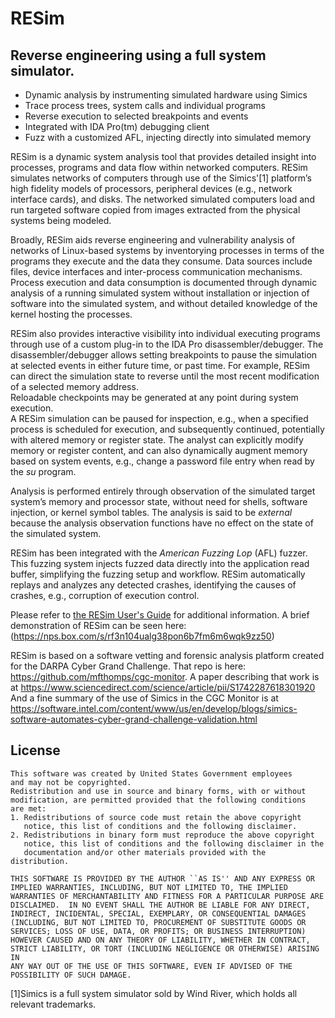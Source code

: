 # RESim
## Reverse engineering using a full system simulator.

* Dynamic analysis by instrumenting simulated hardware using Simics
* Trace process trees, system calls and individual programs
* Reverse execution to selected breakpoints and events
* Integrated with IDA Pro(tm) debugging client
* Fuzz with a customized AFL, injecting directly into simulated memory

RESim is a dynamic system analysis tool that provides detailed insight into processes, programs and data flow within networked computers.  RESim simulates networks of computers through use of the Simics'[1] 
platform’s high fidelity models of processors, peripheral devices (e.g., network interface cards), and disks.  The networked simulated computers load and run targeted software copied from images extracted from the physical systems being modeled.

Broadly, RESim aids reverse engineering and vulnerability analysis of networks of Linux-based systems by inventorying processes in terms of the programs they execute and the data they consume.  Data sources include files, device interfaces and inter-process communication mechanisms.   Process execution and data consumption is documented through dynamic analysis of a running simulated system without installation or injection of software into the simulated system, and without detailed knowledge of the kernel hosting the processes.

RESim also provides interactive visibility into individual executing programs through use of a 
custom plug-in to the IDA Pro disassembler/debugger.  The disassembler/debugger
allows setting breakpoints to pause the simulation at selected events in either future time, or past time.  For 
example, RESim can direct the simulation state to reverse until the most recent modification of a selected memory address.   
Reloadable checkpoints may be generated at any point during system execution.  
A RESim simulation can be paused for inspection, e.g., when a specified process is scheduled for execution, and subsequently continued, potentially with altered memory or register state.  The analyst can explicitly modify memory or register content, and can also dynamically augment memory 
based on system events, e.g., change a password file entry when read by the *su* program.

Analysis is performed entirely through observation of the simulated target system’s memory and processor state, 
without need for shells, software injection, or kernel symbol tables.   The analysis is said to be *external* because the analysis observation functions have no effect on the state of the simulated system.

RESim has been integrated with the *American Fuzzing Lop* (AFL) fuzzer.  This fuzzing system injects fuzzed data directly into the
application read buffer, simplifying the fuzzing setup and workflow.  RESim automatically replays and analyzes any detected crashes, 
identifying the causes of crashes, e.g., corruption of execution control.

Please refer to [the RESim User's Guide](docs/RESim-UsersGuide.pdf) for additional information.  A brief demonstration of RESim can be seen here:
(https://nps.box.com/s/rf3n104ualg38pon6b7fm6m6wqk9zz50)

RESim is based on a software vetting and forensic analysis platform created for the DARPA Cyber Grand Challenge.  That repo is here:
https://github.com/mfthomps/cgc-monitor.  A paper describing that work is at https://www.sciencedirect.com/science/article/pii/S1742287618301920
And a fine summary of the use of Simics in the CGC Monitor is at https://software.intel.com/content/www/us/en/develop/blogs/simics-software-automates-cyber-grand-challenge-validation.html

## License
```
This software was created by United States Government employees
and may not be copyrighted.
Redistribution and use in source and binary forms, with or without
modification, are permitted provided that the following conditions
are met:
1. Redistributions of source code must retain the above copyright
   notice, this list of conditions and the following disclaimer.
2. Redistributions in binary form must reproduce the above copyright
   notice, this list of conditions and the following disclaimer in the
   documentation and/or other materials provided with the distribution.

THIS SOFTWARE IS PROVIDED BY THE AUTHOR ``AS IS'' AND ANY EXPRESS OR
IMPLIED WARRANTIES, INCLUDING, BUT NOT LIMITED TO, THE IMPLIED
WARRANTIES OF MERCHANTABILITY AND FITNESS FOR A PARTICULAR PURPOSE ARE
DISCLAIMED.  IN NO EVENT SHALL THE AUTHOR BE LIABLE FOR ANY DIRECT,
INDIRECT, INCIDENTAL, SPECIAL, EXEMPLARY, OR CONSEQUENTIAL DAMAGES
(INCLUDING, BUT NOT LIMITED TO, PROCUREMENT OF SUBSTITUTE GOODS OR
SERVICES; LOSS OF USE, DATA, OR PROFITS; OR BUSINESS INTERRUPTION)
HOWEVER CAUSED AND ON ANY THEORY OF LIABILITY, WHETHER IN CONTRACT,
STRICT LIABILITY, OR TORT (INCLUDING NEGLIGENCE OR OTHERWISE) ARISING IN
ANY WAY OUT OF THE USE OF THIS SOFTWARE, EVEN IF ADVISED OF THE
POSSIBILITY OF SUCH DAMAGE.
```


[1]Simics is a full system simulator sold by Wind River, which holds all relevant trademarks.
